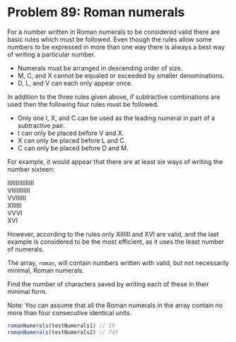 # Problem 89: Roman numerals

For a number written in Roman numerals to be considered valid there are basic rules which must be followed. Even though the rules allow some numbers to be expressed in more than one way there is always a best way of writing a particular number.

- Numerals must be arranged in descending order of size.
- M, C, and X cannot be equaled or exceeded by smaller denominations.
- D, L, and V can each only appear once.

In addition to the three rules given above, if subtractive combinations are used then the following four rules must be followed.

- Only one I, X, and C can be used as the leading numeral in part of a subtractive pair.
- I can only be placed before V and X.
- X can only be placed before L and C.
- C can only be placed before D and M.

For example, it would appear that there are at least six ways of writing the number sixteen:

IIIIIIIIIIIIIIII <br>
VIIIIIIIIIII <br>
VVIIIIII <br>
XIIIIII <br>
VVVI <br>
XVI 

However, according to the rules only XIIIIII and XVI are valid, and the last example is considered to be the most efficient, as it uses the least number of numerals.

The array, `roman`, will contain numbers written with valid, but not necessarily minimal, Roman numerals.

Find the number of characters saved by writing each of these in their minimal form.

Note: You can assume that all the Roman numerals in the array contain no more than four consecutive identical units.

```javascript
romanNumerals(testNumerals1) // 19
romanNumerals(testNumerals2) // 743
```
